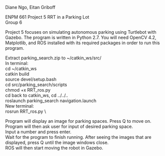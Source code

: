 Diane Ngo, Eitan Griboff 

ENPM 661 Project 5 RRT in a Parking Lot\
Group 6

Project 5 focuses on simulating autonomous parking using Turtlebot with Gazebo.
The program is written in Python 2.7. You will need OpenCV 4.2, Matplotlib, and ROS installed with its required packages in order to run this program.

Extract parking_search.zip to ~/catkin_ws/src/ \
In terminal: \
cd ~/catkin_ws \
catkin build \
source devel/setup.bash \
cd src/parking_search/scripts  \
chmod +x RRT_ros.py \
cd back to catkin_ws, cd ../../.. \
roslaunch parking_search navigation.launch \
New terminal: \
rosrun RRT_ros.py \\

Program will display an image for parking spaces. Press Q to move on. \
Program will then ask user for input of desired parking space. \
Input a number and press enter.\
Wait for the program to finish running. After seeing the images that are displayed, press Q until the image windows close. \
ROS will then start moving the robot in Gazebo.
